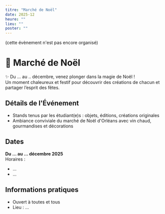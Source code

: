 ```yaml
---
titre: "Marché de Noël"
date: 2025-12
heure: ""
lieu: ""
poster: ""
---
```


(cette évènement n'est pas encore organisé)

# 🎄 Marché de Noël

✨ Du ... au .. décembre, venez plonger dans la magie de Noël !  
Un moment chaleureux et festif pour découvrir des créations de chacun et partager l’esprit des fêtes.

## Détails de l'Événement
- Stands tenus par les étudiant(e)s : objets, éditions, créations originales  
- Ambiance conviviale du marché de Noël d'Orléans avec vin chaud, gourmandises et décorations

## Dates
**Du ... au ... décembre 2025**  
Horaires :
- ...
- ...

## Informations pratiques
- Ouvert à toutes et tous  
- Lieu : ...